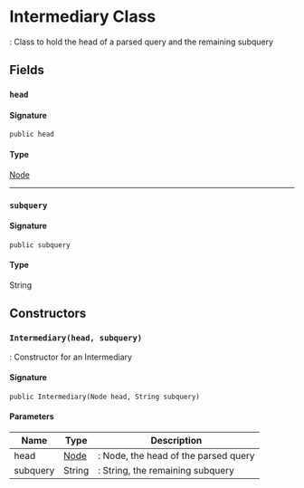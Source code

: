 # Intermediary Class

: Class to hold the head of a parsed query and the remaining subquery

## Fields
### `head`

#### Signature
```apex
public head
```

#### Type
[Node](Node.md)

---

### `subquery`

#### Signature
```apex
public subquery
```

#### Type
String

## Constructors
### `Intermediary(head, subquery)`

: Constructor for an Intermediary

#### Signature
```apex
public Intermediary(Node head, String subquery)
```

#### Parameters
| Name | Type | Description |
|------|------|-------------|
| head | [Node](Node.md) | : Node, the head of the parsed query |
| subquery | String | : String, the remaining subquery |